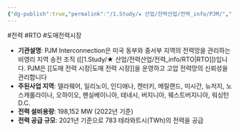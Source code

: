 ```yaml
---
{"dg-publish":true,"permalink":"/1.Study/★ 산업/전력산업/전력_info/PJM/","created":"2024-11-20T21:02:29.242+09:00","updated":"2025-06-03T20:07:21.882+09:00"}
---
```


#전력 #RTO #도매전력시장 

- **기관설명**: PJM Interconnection은 미국 동부와 중서부 지역의 전력망을 관리하는 비영리 지역 송전 조직 ([[1.Study/★ 산업/전력산업/전력_info/RTO\|RTO]])입니다. PJM은 [[도매 전력 시장\|도매 전력 시장]]을 운영하고 고압 전력망의 신뢰성을 관리합니다
- **주된사업 지역**: 델라웨어, 일리노이, 인디애나, 켄터키, 메릴랜드, 미시간, 뉴저지, 노스캐롤라이나, 오하이오, 펜실베이니아, 테네시, 버지니아, 웨스트버지니아, 워싱턴 D.C.
- **전력 설비용량**: 198,152 MW (2022년 기준)
- **전력 공급 규모**: 2021년 기준으로 783 테라와트시(TWh)의 전력을 공급